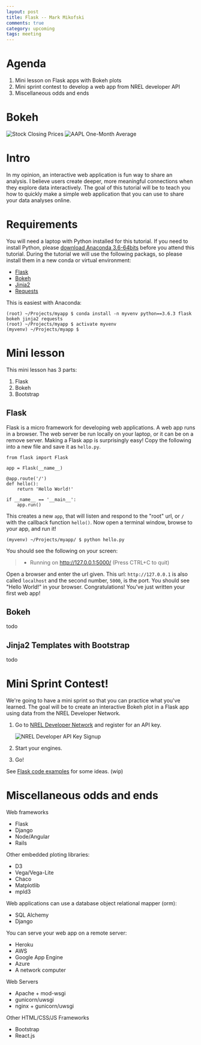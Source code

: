 ```yaml
---
layout: post
title: Flask -- Mark Mikofski
comments: true
category: upcoming
tags: meeting
---
```


# Agenda
1. Mini lesson on Flask apps with Bokeh plots
2. Mini sprint contest to develop a web app from NREL developer API
3. Miscellaneous odds and ends

# Bokeh
![Stock Closing Prices](../images/flask_2018-03-21/bokeh_plot-1.png)
![AAPL One-Month Average](../images/flask_2018-03-21/bokeh_plot-2.png)

# Intro
In my opinion, an interactive web application is fun way to share an analysis. I believe users create deeper, more
meaningful connections when they explore data interactively. The goal of this tutorial will be to teach you how to
quickly make a simple web application that you can use to share your data analyses online.

# Requirements
You will need a laptop with Python installed for this tutorial. If you need to install Python, please
[download Anaconda 3.6-64bits](https://www.anaconda.com/download/) before you attend this tutorial. During the tutorial
we will use the following packags, so please install them in a new conda or virtual environment:
* [Flask](http://flask.pocoo.org/)
* [Bokeh](https://bokeh.pydata.org/)
* [Jinja2](http://jinja.pocoo.org/)
* [Requests](http://docs.python-requests.org/)

This is easiest with Anaconda:

    (root) ~/Projects/myapp $ conda install -n myvenv python==3.6.3 flask bokeh jinja2 requests
    (root) ~/Projects/myapp $ activate myvenv
    (myvenv) ~/Projects/myapp $

# Mini lesson
This mini lesson has 3 parts:
1. Flask
2. Bokeh
3. Bootstrap

## Flask
Flask is a micro framework for developing web applications. A web app runs in a browser. The web server be run locally on your
laptop, or it can be on a remove server. Making a Flask app is surprisingly easy! Copy the following into a new file and save it as `hello.py`.

    from flask import Flask

    app = Flask(__name__)

    @app.route('/')
    def hello():
        return 'Hello World!'

    if __name__ == '__main__':
        app.run()

This creates a new `app`, that will listen and respond to the "root" url, or `/` with the callback function `hello()`.
Now open a terminal window, browse to your app, and run it!

    (myvenv) ~/Projects/myapp/ $ python hello.py

You should see the following on your screen:

> * Running on http://127.0.0.1:5000/ (Press CTRL+C to quit)

Open a browser and enter the url given. This url: `http://127.0.0.1` is also called `localhost` and the second number,
`5000`, is the port. You should see "Hello World!" in your browser. Congratulations! You've just written your first web
app!

## Bokeh
todo

## Jinja2 Templates with Bootstrap
todo

# Mini Sprint Contest!
We're going to have a mini sprint so that you can practice what you've learned. The goal will be to create an interactive
Bokeh plot in a Flask app using data from the NREL Developer Network.

1. Go to [NREL Developer Network](https://developer.nrel.gov/) and register for an API key.  

    ![NREL Developer API Key Signup](../images/flask_2018-03-21/nrel_developer_api_key_signup.png)

2. Start your engines.

3. Go!

See [Flask code examples](https://github.com/thehackerwithin/berkeley/tree/master/code_examples/flask/) for some ideas. (wip)

# Miscellaneous odds and ends
Web frameworks
* Flask
* Django
* Node/Angular
* Rails

Other embedded ploting libraries:
* D3
* Vega/Vega-Lite
* Chaco
* Matplotlib
* mpld3

Web applications can use a database object relational mapper (orm):
* SQL Alchemy
* Django

You can serve your web app on a remote server:
* Heroku
* AWS
* Google App Engine
* Azure
* A network computer

Web Servers
* Apache + mod-wsgi
* gunicorn/uwsgi
* nginx + gunicorn/uwsgi

Other HTML/CSS/JS Frameworks
* Bootstrap
* React.js
